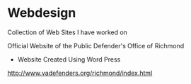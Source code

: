 # Webdesign
Collection of Web Sites I have worked on

Official Website of the Public Defender's Office of Richmond
- Website Created Using Word Press

http://www.vadefenders.org/richmond/index.html
